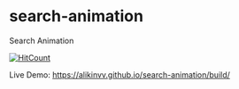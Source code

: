 # search-animation
Search Animation

[![HitCount](http://hits.dwyl.com/alikinvv/search-animation.svg)](http://hits.dwyl.com/alikinvv/search-animation)

Live Demo: https://alikinvv.github.io/search-animation/build/
